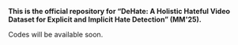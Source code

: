 **This is the official repository for “DeHate: A Holistic Hateful Video Dataset for Explicit and Implicit Hate Detection” (MM'25).**

Codes will be available soon.

